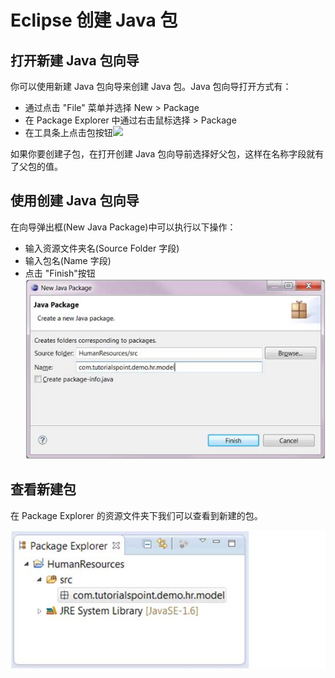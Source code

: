 # Eclipse 创建 Java 包


## 打开新建 Java 包向导

你可以使用新建 Java 包向导来创建 Java 包。Java 包向导打开方式有：

* 通过点击 "File" 菜单并选择 New > Package
* 在 Package Explorer 中通过右击鼠标选择 > Package
* 在工具条上点击包按钮![](images/eclipse-create-java-package/1.jpg) 

如果你要创建子包，在打开创建 Java 包向导前选择好父包，这样在名称字段就有了父包的值。

## 使用创建 Java 包向导

在向导弹出框(New Java Package)中可以执行以下操作：

* 输入资源文件夹名(Source Folder 字段)
* 输入包名(Name 字段)
* 点击 "Finish"按钮
![](images/eclipse-create-java-package/new_java_package.jpg)

## 查看新建包

在 Package Explorer 的资源文件夹下我们可以查看到新建的包。

![](images/eclipse-create-java-package/new_java_package_pe.jpg)
